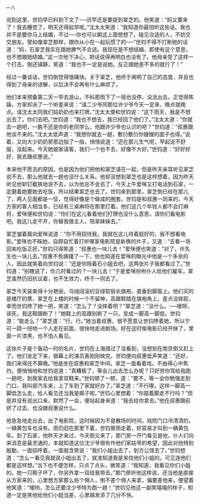     一八 

   说到这里，世钧早已料到下文了──迟早还是要提到翠芝的。他笑道：“妈又要来了！我去睡觉了，明天还得起早呢。”沈太太笑道：“我知道你最怕听这些话。我也并不是要你马上结婚，不过──你也可以朝这上面想想了。碰见合适的人，不妨交交朋友。譬如像翠芝那样，跟你从小在一起玩惯了的──”世钧不得不打断她的话道：“妈，石翠芝我实在跟她脾气不合适。我现在是不想结婚，即使有这个意思，也不想跟她结婚。”这一次他下决心，把话说得再明白也没有了。他母亲受了这样一个打击，倒还镇静，笑道：“我也不一定是说她。反正跟她差不多的就行了！”

   经过一番谈话，世钧倒觉得很痛快。关于翠芝，他终于阐明了自己的态度，并且也得到了母亲的谅解，以后决不会再有什么麻烦了。

   他们本来预备第二天一早去游山，不料那雨下了一宿也没停，没法出去，正觉得焦躁，方家却派了一个听差来说：“请二少爷同那位许少爷今天一定来，晚点就晚点。请沈太太同我们姑奶奶也来打牌。”沈太太便和世钧说：“这下雨天，我是不想出去了，你们去吧。”世钧道：“我也不想去，我已经回了他们了。”沈太太道：“你就去一趟吧，一鹏不还是你的老同学么，他跟许少爷也认识的吧？”世钧道：“叔惠跟他谈不来的。”沈太太低声道：“我想你就去一趟，敷衍敷衍你嫂嫂的面子也得。”说着，又向大少奶奶房那边指了一指，悄悄说道：“还在那儿生气呢，早起说不舒服，没起来。今天她娘家请客，我们一个也不去，好像不大好。”世钧道：“好好好好，我去跟叔惠说。”

   本来他不愿去的原因，也是因为他们把他和翠芝请在一起，但是昨天亲耳听见翠芝说不去，那么他就去一趟也没什么关系。他却没想到翠芝也是这样想着，因为昨天听见他斩钉截铁地说不去，以为他总不会去了，今天上午爱咪又打电话到石家，一定磨着她要她去吃饭，所以结果翠芝也去了。世钧来到那里，翠芝倒已经在那儿了，两人见面都是一怔，觉得好像是个做成的圈套。世钧是和叔惠一同来的，今天方家的客人相当多，已经有三桌麻将在那里打着。他们这几个年轻人都不会打麻将，爱咪便和世钧说：“你们在这儿看着他们打牌也没什么意思，请你们看电影吧。我这儿走不开，你替我做主人，陪翠妹妹去。”

   翠芝皱着眉向爱咪说道：“你不用招待我，我就在这儿待着挺好的，我不想看电影。”爱咪也不睬她，自顾自忙着打听哪家电影院是新换的片子，又道：“去看一场回来吃饭正好。”世钧只得笑道：“叔惠也一块儿去！”爱咪便也笑道：“对了，许先生也一块儿去。”叔惠不免踌躇了一下，他也知道在爱咪的眼光中他是一个多余的人，因此就笑着向世钧说：“还是你陪着石小姐去吧，这两张片子我都看过了。”世钧道：“别瞎说了，你几时看过的？一块儿去！”于是爱咪吩咐仆人给他们雇车，翠芝虽然仍旧抗议着，也不生效力，终于一同去了。

   翠芝今天装束得十分艳丽，乌绒阔滚的豆绿软锻长旗袍，直垂到脚面上。他们买的是楼厅的票，翠芝在上楼的时候一个不留神，高跟鞋踏在旗袍角上，差点没摔跤，幸而世钧搀了她一把，笑道：“怎么了？没摔着吧？”翠芝道：“没什么。──嗳呀，该死，我这鞋跟断了！”她鞋上的高跟别断了一只，变成一脚高一脚低。世钧道：“能走么？”翠芝道：“行，行。”她当着叔惠，很不愿意让世钧搀着她，所以宁可一跷一拐地一个人走在前面，很快地走进剧场。好在这时候电影已经开映了，里面一片漆黑，也不怕人看见。

   这张片子是个轰动一时的名片，世钧在上海错过了没看到，没想到在南京倒又赶上了。他们坐定下来，银幕上的演员表刚刚映完，世钧便向叔惠低声笑道：“还好，我们来得还不算晚。”他是坐在叔惠和翠芝中间，翠芝一面看着戏，不由得心中焦灼，便悄悄地和世钧说道：“真糟极了，等会儿出去怎么办呢？只好劳你驾给我跑一趟吧，到我家去给我拿双鞋来。”世钧顿了一顿，道：“要不，等一会你勉强走到门口，我叫部汽车来，上了车到了家就好办了。”翠芝道：“不行哪，这样一脚高一脚低怎么走，给人看见还当我是瘸子呢。”世钧心里想着：“你踮着脚走不行吗？”但是并没有说出口来，默然了一会，便站起身来道：“我去给你拿去。”他在叔惠跟前挤了过去，也没跟叔惠说什么。

   他急急地走出去，出了电影院，这时候因为不是散场的时间，戏院门口冷清清的，一辆黄包车也没有。雨仍旧在那里下着，世钧冒雨走着，好容易才叫到一辆黄包车。到了石家，他昨天才来过，今天倒又来了，那门房一开门看见是他，仆人们向来消息是最灵通的，本就知道这位沈少爷很有作他们家姑爷的希望，因此对他特别殷勤，一面招呼着，一面就含笑说：“我们小姐出去了，到方公馆去了。”世钧想道：“怎么一看见我就说小姐出去了，就准知道我是来找他们小姐的。可见连他们都是这样想。”当下也不便怎样，只点了点头，微笑道：“我知道，我看见你们小姐的。她一只鞋子坏了，你另外拿一双给我带去。”那门房听他这样说，还当他是直接从方家来的，心里想方家那么些个佣人，倒不差个佣人来拿，偏要差他来，便望着他笑道：“嗳哟，怎么还要沈少爷特为跑一趟！”世钧见他这一副笑嘻嘻的样子，知道一定是笑他给他们小姐当差，心里越发添了几分不快。


